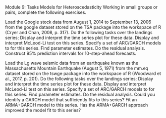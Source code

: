 Module 9: Tasks
Models for Heteroscedasticity
Working in small groups or pairs, complete the following exercises.

Load the Google stock data from August 1, 2014 to September 13, 2006 from the google dataset stored on the TSA package into the workspace of R (Cryer and Chan, 2008, p. 317). Do the following tasks over the landings series;
Display and interpret the time series plot for these data.
Display and interpret McLeod-Li test on this series.
Specify a set of ARC/GARCH models to for this series.
Find parameter estimates.
Do the residual analysis.
Construct 95% prediction intervals for 10-step-ahead forecasts.
 

Load the Lg wave seismic data from an earthquake known as the Massachusetts Mountain Earthquake (August 5, 1971) from the mm.eq dataset stored on the tswge package into the workspace of R (Woodward et al., 2017, p. 201). Do the following tasks over the landings series;
Display and interpret the time series plot for these data.
Display and interpret McLeod-Li test on this series.
Specify a set of ARC/GARCH models to for this series.
Find parameter estimates.
Do the residual analysis.
Could you identify a GARCH model that sufficiently fits to this series?
Fit an ARMA+GARCH model to this series.
Has the ARMA+GARCH approach improved the model fit to this series?
